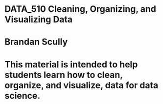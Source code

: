 # DATA_510 Cleaning, Organizing, and Visualizing Data
# Brandan Scully
# This material is intended to help students learn how to clean, organize, and visualize, data for data science.
